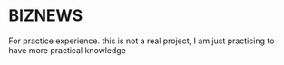 # BIZNEWS
For practice experience.
this is not a real project, I am just practicing to have more practical knowledge
